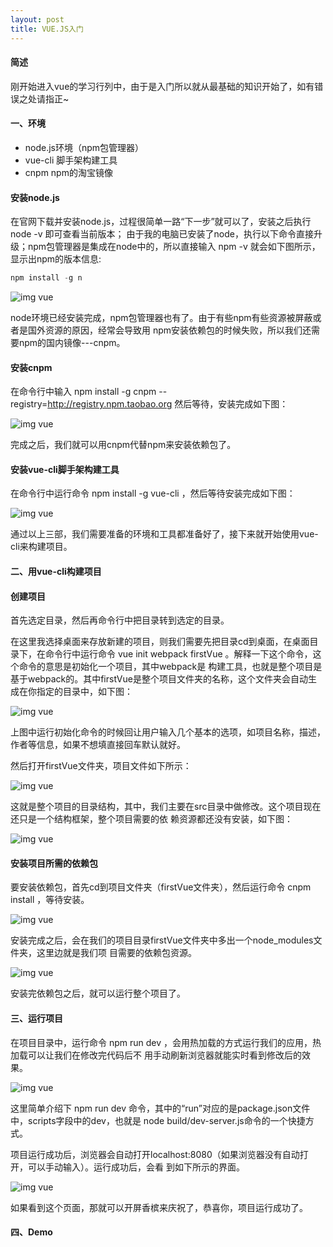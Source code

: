 ```yaml
---
layout: post
title: VUE.JS入门
---
```


#### 简述

  刚开始进入vue的学习行列中，由于是入门所以就从最基础的知识开始了，如有错误之处请指正~

#### 一、环境

* node.js环境（npm包管理器）
* vue-cli 脚手架构建工具
* cnpm  npm的淘宝镜像

#### 安装node.js

  在官网下载并安装node.js，过程很简单一路“下一步”就可以了，安装之后执行 node -v 即可查看当前版本；
  由于我的电脑已安装了node，执行以下命令直接升级；npm包管理器是集成在node中的，所以直接输入 npm -v
  就会如下图所示，显示出npm的版本信息:

```javascript
npm install -g n
```

![img vue](/img/170505/1.png)

  node环境已经安装完成，npm包管理器也有了。由于有些npm有些资源被屏蔽或者是国外资源的原因，经常会导致用
npm安装依赖包的时候失败，所以我们还需要npm的国内镜像---cnpm。

#### 安装cnpm

  在命令行中输入 npm install -g cnpm --registry=http://registry.npm.taobao.org 然后等待，安装完成如下图：

![img vue](/img/170505/2.png)

  完成之后，我们就可以用cnpm代替npm来安装依赖包了。

#### 安装vue-cli脚手架构建工具

  在命令行中运行命令 npm install -g vue-cli ，然后等待安装完成如下图：

![img vue](/img/170505/3.png)

  通过以上三部，我们需要准备的环境和工具都准备好了，接下来就开始使用vue-cli来构建项目。

#### 二、用vue-cli构建项目

#### 创建项目

  首先选定目录，然后再命令行中把目录转到选定的目录。

  在这里我选择桌面来存放新建的项目，则我们需要先把目录cd到桌面，在桌面目录下，在命令行中运行命令
   vue init webpack firstVue 。解释一下这个命令，这个命令的意思是初始化一个项目，其中webpack是
   构建工具，也就是整个项目是基于webpack的。其中firstVue是整个项目文件夹的名称，这个文件夹会自动生
   成在你指定的目录中，如下图：

![img vue](/img/170505/4.png)

  上图中运行初始化命令的时候回让用户输入几个基本的选项，如项目名称，描述，作者等信息，如果不想填直接回车默认就好。

  然后打开firstVue文件夹，项目文件如下所示：

![img vue](/img/170505/5.png)

这就是整个项目的目录结构，其中，我们主要在src目录中做修改。这个项目现在还只是一个结构框架，整个项目需要的依
赖资源都还没有安装，如下图：

![img vue](/img/170505/6.png)

#### 安装项目所需的依赖包

要安装依赖包，首先cd到项目文件夹（firstVue文件夹），然后运行命令 cnpm install ，等待安装。

![img vue](/img/170505/7.png)

安装完成之后，会在我们的项目目录firstVue文件夹中多出一个node_modules文件夹，这里边就是我们项
目需要的依赖包资源。

![img vue](/img/170505/8.png)

安装完依赖包之后，就可以运行整个项目了。

#### 三、运行项目

在项目目录中，运行命令 npm run dev ，会用热加载的方式运行我们的应用，热加载可以让我们在修改完代码后不
用手动刷新浏览器就能实时看到修改后的效果。

![img vue](/img/170505/9.png)

这里简单介绍下 npm run dev 命令，其中的“run”对应的是package.json文件中，scripts字段中的dev，也就是
 node build/dev-server.js命令的一个快捷方式。

项目运行成功后，浏览器会自动打开localhost:8080（如果浏览器没有自动打开，可以手动输入）。运行成功后，会看
到如下所示的界面。

![img vue](/img/170505/10.png)

如果看到这个页面，那就可以开屏香槟来庆祝了，恭喜你，项目运行成功了。

#### 四、Demo




